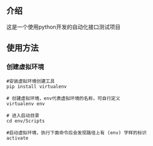 ## 介绍
这是一个使用python开发的自动化接口测试项目

## 使用方法

### 创建虚拟环境

```
#安装虚拟环境创建工具
pip install virtualenv

# 创建虚拟环境，env代表虚拟环境的名称，可自行定义
virtualenv env

# 进入启动目录 
cd env/Scripts

#启动虚拟环境，执行下面命令后会发现路径上有 (env) 字样的标识
activate
```
